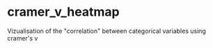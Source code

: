 # cramer_v_heatmap
Vizualisation of the "correlation" between categorical variables using cramer's v
